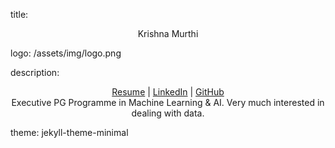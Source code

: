 title: <p align="center"> Krishna Murthi </p>
logo: /assets/img/logo.png


description:
  <p align="center">
  <a href="pdf/resume.pdf">Resume</a> |
  <a href="https://www.linkedin.com/in/cisspcoach-murthi/">LinkedIn</a> |
  <a href="https://github.com/murthib">GitHub</a>
  
  <br>   
  Executive PG Programme in Machine Learning & AI.
  Very much interested in dealing with data.
  <br>
  </p>



theme: jekyll-theme-minimal
